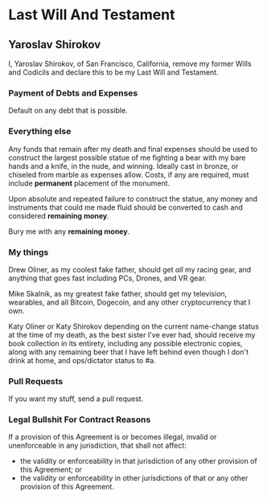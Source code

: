 # Last Will And Testament 
## Yaroslav Shirokov

I, Yaroslav Shirokov, of San Francisco, California, remove my former Wills and Codicils and declare this to be my Last Will and Testament.

### Payment of Debts and Expenses

Default on any debt that is possible.

### Everything else

Any funds that remain after my death and final expenses should be used to construct the largest possible statue of
me fighting a bear with my bare hands and a knife, in the nude, and winning. Ideally cast in bronze, or chiseled from marble as expenses allow. Costs, if any are required, must include **permanent** placement of the monument.

Upon absolute and repeated failure to construct the statue, any money and instruments that could me made fluid should be converted to cash and considered **remaining money**.

Bury me with any **remaining money**. 

### My things

Drew Oliner, as my coolest fake father, should get _all_ my racing gear, and anything that goes fast including PCs, Drones, and VR gear.

Mike Skalnik, as my greatest fake father, should get my television, wearables, and all Bitcoin, Dogecoin, and any other cryptocurrency that I own.

Katy Oliner or Katy Shirokov depending on the current name-change status at the time of my death, as the best sister I've ever had, should receive my book collection in its entirety, including any possible electronic copies, along with any remaining beer that I have left behind even though I don't drink at home, and ops/dictator status to #a.

### Pull Requests

If you want my stuff, send a pull request.

### Legal Bullshit For Contract Reasons

If a provision of this Agreement is or becomes illegal, invalid or unenforceable in any jurisdiction, that shall not affect:

  * the validity or enforceability in that jurisdiction of any other provision of this Agreement; or
  * the validity or enforceability in other jurisdictions of that or any other provision of this Agreement.
